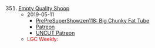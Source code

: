351. [Empty Quality Shoop](https://linuxgamecast.com/2019/05/linuxgamecast-weekly-351-empty-quality-shoop/)
     * 2019-05-11
        * [PrePreSuperShowzen118: Big Chunky Fat Tube](https://www.patreon.com/posts/prepresupershowz-26808526)
        * [Patreon](https://www.patreon.com/posts/linuxgamecast-26808568)
        * [UNCUT Patreon](https://www.patreon.com/posts/linuxgamecast-26808494)
     * <span style="color:red">LGC Weekly:</span>
